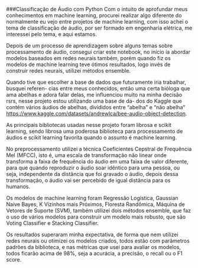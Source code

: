 ###Classificação de Áudio com Python
Com o intuito de aprofundar meus conhecimentos em machine learning, procurei realizar algo
diferente do normalmente eu vejo entre projetos de machine learning, com isso achei o tema de
classificação de áudio, por ser formado em engenharia elétrica, me interessei pelo tema, e aqui
estamos.

Depois de um processo de aprendizagem sobre alguns temas sobre processamento de áudio, consegui
criar este notebook, no início ia abordar modelos baseados em redes neurais também, porém quando
fiz os modelos de machine learning teve ótimos resultados, logo invés de construir redes neurais,
utilizei métodos ensemble.

Quando tive que escolher a base de dados que futuramente iria trabalhar, busquei referen-
cias entre meus conhecidos, então uma certa bióloga que ama abelhas e adora falar delas,
me influenciou muito na minha decisão rsrs, nesse projeto estou utilizando uma base de da-
dos do Kaggle que contém vários áudios de abelhas, divididos entre “abelha” e “não abelha”
https://www.kaggle.com/datasets/andrewlca/bee-audio-object-detection.

As principais bibliotecas usadas nesse projeto foram librosa e scikit learning, sendo librosa
uma poderosa biblioteca para processamento de áudios e scikit learning favorita quando o
assunto é machine learning.

No preprocessamento utilizei a técnica Coeficientes Cepstral de Frequência Mel (MFCC), isto
é, uma escala de transformação não linear onde transforma a faixa de frequência do áudio em uma
faixa de valor diferente, para que quando reproduzir o áudio soar idêntico para uma pessoa, ou
seja, independente da distância que foi gravado o áudio, depois dessa transformação, o áudio vai
ser percebido de igual distância para os humanos.

Os modelos de machine learning foram Regressão Logística, Gaussian Naive Bayes,
K Vizinhos mais Próximos, Floresta Randômica, Máquina de Vetores de Suporte (SVM),
também utilizei dois métodos ensemble, que faz o uso de vários modelos para construir um modelo
mais robusto, que são Voting Classifier e Stacking Classifier.

Os resultados superaram minha expectativa, de forma que nem utilizei redes neurais ou otimizei os
modelos criados, todos estão com parâmetros padrões da biblioteca, e nas métricas que usei para
avaliar os modelos, todos ficarão acima de 98%, seja a acurácia, a precisão, o recall ou o F1 score.
